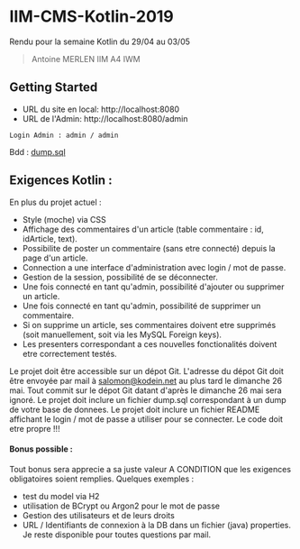 # IIM-CMS-Kotlin-2019

Rendu pour la semaine Kotlin du 29/04 au 03/05
> Antoine MERLEN IIM A4 IWM

## Getting Started
- URL du site en local: http://localhost:8080 
- URL de l'Admin: http://localhost:8080/admin
```
Login Admin : admin / admin
```

Bdd : [dump.sql](/dump.sql)

## Exigences Kotlin :

En plus du projet actuel :
- Style (moche) via CSS
- Affichage des commentaires d'un article (table commentaire : id, idArticle, text).
- Possibilite de poster un commentaire (sans etre connecté) depuis la page d'un article.
- Connection a une interface d'administration avec login / mot de passe.
- Gestion de la session, possibilité de se déconnecter.
- Une fois connecté en tant qu'admin, possibilité d'ajouter ou supprimer un article.
- Une fois connecté en tant qu'admin, possibilité de supprimer un commentaire.
- Si on supprime un article, ses commentaires doivent etre supprimés (soit manuellement, soit via les MySQL Foreign keys).
- Les presenters correspondant a ces nouvelles fonctionalités doivent etre correctement testés.


Le projet doit être accessible sur un dépot Git.
L'adresse du dépot Git doit être envoyée par mail à salomon@kodein.net au plus tard le dimanche 26 mai.
Tout commit sur le dépot Git datant d'après le dimanche 26 mai sera ignoré.
Le projet doit inclure un fichier dump.sql correspondant à un dump de votre base de donnees.
Le projet doit inclure un fichier README affichant le login / mot de passe a utiliser pour se connecter.
Le code doit etre propre !!!

#### Bonus possible :
Tout bonus sera apprecie a sa juste valeur A CONDITION que les exigences obligatoires soient remplies.
Quelques exemples :
- test du model via H2
- utilisation de BCrypt ou Argon2 pour le mot de passe
- Gestion des utilisateurs et de leurs droits
- URL / Identifiants de connexion à la DB dans un fichier (java) properties.
Je reste disponible pour toutes questions par mail.